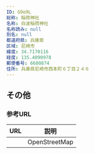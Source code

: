 ```yaml
---
ID: G9o9L
総称: 稲荷神社
名称: 白波稲荷神社
名称読み: null
別名: null
都道府県: 兵庫県
区域: 尼崎市
緯度: 34.7170116
経度: 135.4090978
郵便番号: 6600874
住所: 兵庫県尼崎市西本町６丁目２４６
---
```


## その他

### 参考URL

| URL | 説明          |
| --- | ------------- |
|     | OpenStreetMap |
